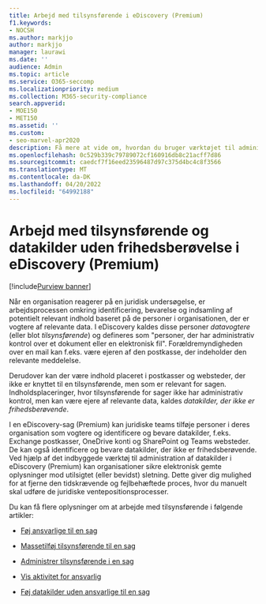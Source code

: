 ```yaml
---
title: Arbejd med tilsynsførende i eDiscovery (Premium)
f1.keywords:
- NOCSH
ms.author: markjjo
author: markjjo
manager: laurawi
ms.date: ''
audience: Admin
ms.topic: article
ms.service: O365-seccomp
ms.localizationpriority: medium
ms.collection: M365-security-compliance
search.appverid:
- MOE150
- MET150
ms.assetid: ''
ms.custom:
- seo-marvel-apr2020
description: Få mere at vide om, hvordan du bruger værktøjet til administration af forældremyndigheden i eDiscovery (Premium) til at administrere data i en juridisk sag.
ms.openlocfilehash: 0c529b339c79789072cf160916db8c21acff7d86
ms.sourcegitcommit: caedcf7f16eed23596487d97c375d4bc4c8f3566
ms.translationtype: MT
ms.contentlocale: da-DK
ms.lasthandoff: 04/20/2022
ms.locfileid: "64992188"
---
```

# <a name="work-with-custodians-and-non-custodial-data-sources-in-ediscovery-premium"></a>Arbejd med tilsynsførende og datakilder uden frihedsberøvelse i eDiscovery (Premium)

[!include[Purview banner](../includes/purview-rebrand-banner.md)]

Når en organisation reagerer på en juridisk undersøgelse, er arbejdsprocessen omkring identificering, bevarelse og indsamling af potentielt relevant indhold baseret på de personer i organisationen, der er vogtere af relevante data. I eDiscovery kaldes disse personer *datavogtere* (eller blot *tilsynsførende*) og defineres som "personer, der har administrativ kontrol over et dokument eller en elektronisk fil". Forældremyndigheden over en mail kan f.eks. være ejeren af den postkasse, der indeholder den relevante meddelelse.

Derudover kan der være indhold placeret i postkasser og websteder, der ikke er knyttet til en tilsynsførende, men som er relevant for sagen. Indholdsplaceringer, hvor tilsynsførende for sager ikke har administrativ kontrol, men kan være ejere af relevante data, kaldes *datakilder, der ikke er frihedsberøvende*.

I en eDiscovery-sag (Premium) kan juridiske teams tilføje personer i deres organisation som vogtere og identificere og bevare datakilder, f.eks. Exchange postkasser, OneDrive konti og SharePoint og Teams websteder. De kan også identificere og bevare datakilder, der ikke er frihedsberøvende. Ved hjælp af det indbyggede værktøj til administration af datakilder i eDiscovery (Premium) kan organisationer sikre elektronisk gemte oplysninger mod utilsigtet (eller bevidst) sletning. Dette giver dig mulighed for at fjerne den tidskrævende og fejlbehæftede proces, hvor du manuelt skal udføre de juridiske ventepositionsprocesser.

Du kan få flere oplysninger om at arbejde med tilsynsførende i følgende artikler:

- [Føj ansvarlige til en sag](add-custodians-to-case.md)

- [Massetilføj tilsynsførende til en sag](bulk-add-custodians.md)

- [Administrer tilsynsførende i en sag](manage-new-custodians.md)

- [Vis aktivitet for ansvarlig](view-custodian-activity.md)

- [Føj datakilder uden ansvarlige til en sag](non-custodial-data-sources.md)
